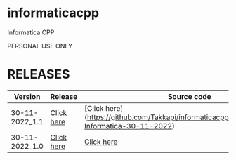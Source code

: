 # informaticacpp
Informatica CPP

PERSONAL USE ONLY

# RELEASES
| Version | Release | Source code
| --- | --- | --- |
| 30-11-2022_1.1| [Click here](https://github.com/Takkapi/informaticacpp/releases/tag/30-11-2022_1.1) | [Click here] (https://github.com/Takkapi/informaticacpp/tree/main/Sarcina-Informatica-30-11-2022)
| 30-11-2022_1.0 | [Click here](https://github.com/Takkapi/informaticacpp/releases/tag/30-11-2022_1.0) | [Click here](https://github.com/Takkapi/informaticacpp/tree/main/Sarcina-Informatica-30-11-2022) |
